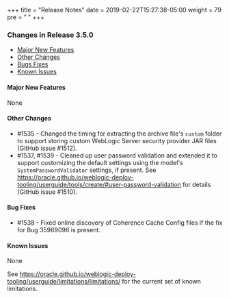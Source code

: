 +++
title = "Release Notes"
date = 2019-02-22T15:27:38-05:00
weight = 79
pre = "<b> </b>"
+++


### Changes in Release 3.5.0
- [Major New Features](#major-new-features)
- [Other Changes](#other-changes)
- [Bugs Fixes](#bug-fixes)
- [Known Issues](#known-issues)


#### Major New Features
None

#### Other Changes
- #1535 - Changed the timing for extracting the archive file's `custom` folder to support storing custom WebLogic Server
          security provider JAR files (GitHub issue #1512).
- #1537, #1539 - Cleaned up user password validation and extended it to support customizing the default settings
         using the model's `SystemPasswordValidator` settings, if present.  See
         https://oracle.github.io/weblogic-deploy-tooling/userguide/tools/create/#user-password-validation for details
         (GitHub issue #1510).

#### Bug Fixes
- #1538 - Fixed online discovery of Coherence Cache Config files if the fix for Bug 35969096 is present.

#### Known Issues
None

See https://oracle.github.io/weblogic-deploy-tooling/userguide/limitations/limitations/ for the current set of known limitations.
